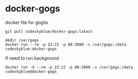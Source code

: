 docker-gogs
===========

docker file for gogits

```
git pull codeskyblue/docker-gogs:latest

mkdir /var/gogs
docker run --rm -p 22:22 -p 80:3000 -v /var/gogs:/data codeskyblue:docker-gogs
```

If need to run background
```
docker run -d --rm -p 22:22 -p 80:3000 -v /var/gogs:/data codeskyblue@docker-gogs
```
